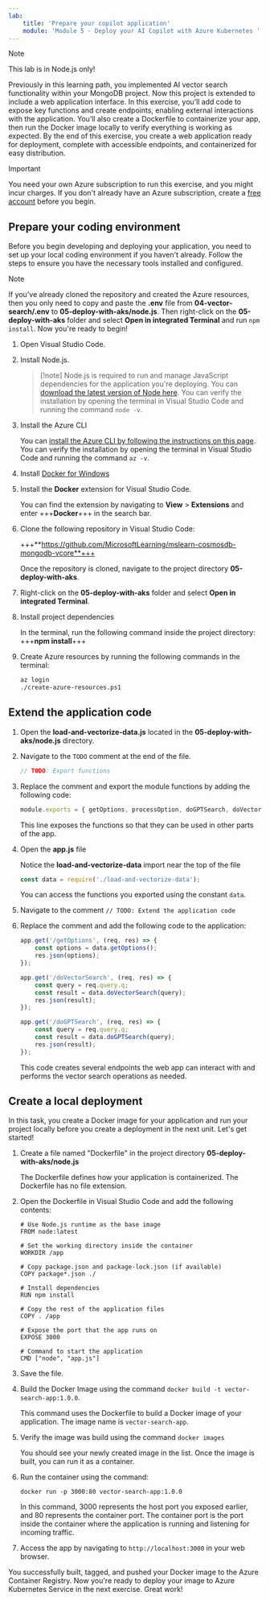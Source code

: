 ```yaml
---
lab:
    title: 'Prepare your copilot application'
    module: 'Module 5 - Deploy your AI Copilot with Azure Kubernetes '
---
```


>[!note]
> This lab is in Node.js only!

Previously in this learning path, you implemented AI vector search functionality within your MongoDB project. Now this project is extended to include a web application interface. In this exercise, you’ll add code to expose key functions and create endpoints, enabling external interactions with the application. You’ll also create a Dockerfile to containerize your app, then run the Docker image locally to verify everything is working as expected. By the end of this exercise, you create a web application ready for deployment, complete with accessible endpoints, and containerized for easy distribution.

> [!IMPORTANT]
> You need your own Azure subscription to run this exercise, and you might incur charges. If you don't already have an Azure subscription, create a [free account](https://azure.microsoft.com/pricing/purchase-options/azure-account?icid=azurefreeaccount) before you begin.

## Prepare your coding environment

Before you begin developing and deploying your application, you need to set up your local coding environment if you haven't already. Follow the steps to ensure you have the necessary tools installed and configured.

>[!note]
> If you've already cloned the repository and created the Azure resources, then you only need to copy and paste the **.env** file from **04-vector-search/.env** to **05-deploy-with-aks/node.js**. Then right-click on the **05-deploy-with-aks** folder and select **Open in integrated Terminal** and run `npm install`. Now you're ready to begin!

1. Open Visual Studio Code.

1. Install Node.js.

    >[!note] Node.js is required to run and manage JavaScript dependencies for the application you're deploying. You can [download the latest version of Node here](https://nodejs.org/en/download/prebuilt-installer). You can verify the installation by opening the terminal in Visual Studio Code and running the command `node -v`.

1. Install the Azure CLI 

    You can [install the Azure CLI by following the instructions on this page](/cli/azure/install-azure-cli-windows?tabs=azure-cli#install-or-update). You can verify the installation by opening the terminal in Visual Studio Code and running the command `az -v`.

1. Install [Docker for Windows](https://docs.docker.com/desktop/install/windows-install/)

1. Install the **Docker** extension for Visual Studio Code.

    You can find the extension by navigating to **View** > **Extensions** and enter +++**Docker**+++ in the search bar.

1. Clone the following repository in Visual Studio Code:

    +++**https://github.com/MicrosoftLearning/mslearn-cosmosdb-mongodb-vcore**+++

    Once the repository is cloned, navigate to the project directory **05-deploy-with-aks**.

1. Right-click on the **05-deploy-with-aks** folder and select **Open in integrated Terminal**.

1. Install project dependencies

    In the terminal, run the following command inside the project directory: +++**npm install**+++

1. Create Azure resources by running the following commands in the terminal:

    ```bash
    az login
    ./create-azure-resources.ps1
    ```

## Extend the application code

1. Open the **load-and-vectorize-data.js** located in the **05-deploy-with-aks/node.js** directory.

1. Navigate to the `TODO` comment at the end of the file.

    ```js 
    // TODO: Export functions
    ```

1. Replace the comment and export the module functions by adding the following code:

    ```js
    module.exports = { getOptions, processOption, doGPTSearch, doVectorSearch };
    ```

    This line exposes the functions so that they can be used in other parts of the app.

1. Open the **app.js** file

    Notice the **load-and-vectorize-data** import near the top of the file

    ```js
    const data = require('./load-and-vectorize-data');
    ```

    You can access the functions you exported using the constant `data`.

1. Navigate to the comment `// TODO: Extend the application code`

1. Replace the comment and add the following code to the application:

    ```js
    app.get('/getOptions', (req, res) => {
        const options = data.getOptions();
        res.json(options);
    });
    
    app.get('/doVectorSearch', (req, res) => {
        const query = req.query.q;
        const result = data.doVectorSearch(query);
        res.json(result);
    });
    
    app.get('/doGPTSearch', (req, res) => {
        const query = req.query.q;
        const result = data.doGPTSearch(query);
        res.json(result);
    });
    ```

    This code creates several endpoints the web app can interact with and performs the vector search operations as needed.

## Create a local deployment

In this task, you create a Docker image for your application and run your project locally before you create a deployment in the next unit. Let's get started!

1. Create a file named "Dockerfile" in the project directory **05-deploy-with-aks/node.js**

    The Dockerfile defines how your application is containerized. The Dockerfile has no file extension.

1. Open the Dockerfile in Visual Studio Code and add the following contents:
   
    ```
    # Use Node.js runtime as the base image
    FROM node:latest
      
    # Set the working directory inside the container
    WORKDIR /app
      
    # Copy package.json and package-lock.json (if available)
    COPY package*.json ./
      
    # Install dependencies
    RUN npm install
      
    # Copy the rest of the application files
    COPY . /app
      
    # Expose the port that the app runs on
    EXPOSE 3000
      
    # Command to start the application
    CMD ["node", "app.js"]
    ```

1. Save the file.

1. Build the Docker Image using the command `docker build -t vector-search-app:1.0.0`.

    This command uses the Dockerfile to build a Docker image of your application. The image name is `vector-search-app`.

1. Verify the image was build using the command `docker images`

    You should see your newly created image in the list. Once the image is built, you can run it as a container.

1. Run the container using the command: 

    `docker run -p 3000:80 vector-search-app:1.0.0`

    In this command, 3000 represents the host port you exposed earlier, and 80 represents the container port. The container port is the port inside the container where the application is running and listening for incoming traffic.

1. Access the app by navigating to `http://localhost:3000` in your web browser.

You successfully built, tagged, and pushed your Docker image to the Azure Container Registry. Now you're ready to deploy your image to Azure Kubernetes Service in the next exercise. Great work!
